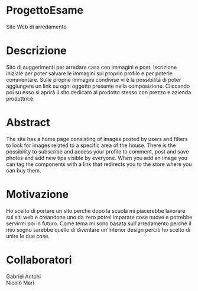 # ProgettoEsame
Sito Web di arredamento

# Descrizione
Sito di suggerimenti per arredare casa con immagini e post. Iscrizione iniziale per poter salvare le immagini sul proprio profilo e per poterle commentare. Sulle proprie immagini condivise vi è la possibilità di poter aggiungere un link su ogni oggetto presente nella composizione. Cliccando poi su esso si aprirà il sito dedicato al prodotto stesso con prezzo e azienda produttrice.

# Abstract
The site has a home page consisting of images posted by users and filters to look for images related to a specific area of the house. There is the possibility to subscribe and access your profile to comment, post and save photos and add new tips visible by everyone. When you add an image you can tag the components with a link that redirects you to the store where you can buy them.

# Motivazione
Ho scelto di portare un sito perchè dopo la scuola mi piacerebbe lavorare sui siti web e creandone uno da zero potrei imparare cose nuove e potrebbe servirmi poi in futuro. Come tema mi sono basata sull'arredamento perchè il mio sogno sarebbe quello di diventare un'interior design perciò ho scelto di unire le due cose.

# Collaboratori
Gabriel Antohi<br>
Nicolò Mari
